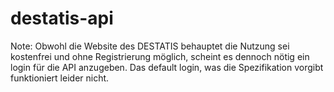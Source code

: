 # destatis-api


Note: Obwohl die Website des DESTATIS behauptet die Nutzung sei kostenfrei und ohne Registrierung möglich, scheint es dennoch nötig ein login für die API anzugeben. Das default login, was die Spezifikation vorgibt funktioniert leider nicht.